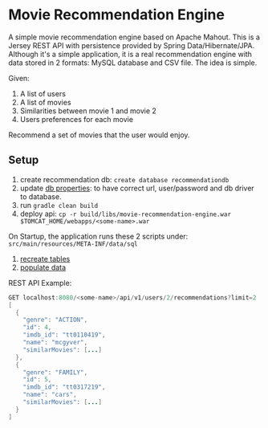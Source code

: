 Movie Recommendation Engine
=====================================
A simple movie recommendation engine based on Apache Mahout.  This is a Jersey REST API with persistence provided by Spring Data/Hibernate/JPA.  Although it's a simple application, it is a real recommendation engine with data stored in 2 formats:
MySQL database and CSV file.  The idea is simple.

Given:

<ol>
    <li> A list of users</li>
    <li> A list of movies</li>
    <li> Similarities between movie 1 and movie 2</li>
    <li> Users preferences for each movie</li>
</ol>

Recommend a set of movies that the user would enjoy.

Setup
-------
1. create recommendation db: `create database recommendationdb`
2. update [db properties](https://github.com/julesbond007/movie-recommendation-engine/blob/master/src/main/resources/META-INF/properties/db.properties): to have correct url, user/password and db driver to database. 
3. run `gradle clean build`
4. deploy api: `cp -r build/libs/movie-recommendation-engine.war $TOMCAT_HOME/webapps/<some-name>.war`

On Startup, the application runs these 2 scripts under: `src/main/resources/META-INF/data/sql` 
1. [recreate tables](https://github.com/julesbond007/movie-recommendation-engine/blob/master/src/main/resources/META-INF/data/sql/ddl.sql)
2. [populate data](https://github.com/julesbond007/movie-recommendation-engine/blob/master/src/main/resources/META-INF/data/sql/init.sql)

REST API Example:
```java
GET localhost:8080/<some-name>/api/v1/users/2/recommendations?limit=2
[
  {
    "genre": "ACTION",
    "id": 4,
    "imdb_id": "tt0110419",
    "name": "mcgyver",
    "similarMovies": [...]
  },
  {
    "genre": "FAMILY",
    "id": 5,
    "imdb_id": "tt0317219",
    "name": "cars",
    "similarMovies": [...]
  }
]
```




